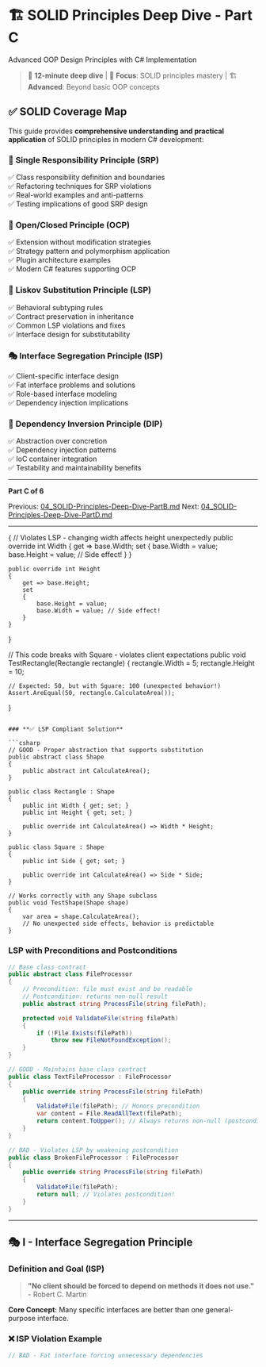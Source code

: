 # 🏗️ SOLID Principles Deep Dive - Part C

Advanced OOP Design Principles with C# Implementation

> 📖 **12-minute deep dive** | 🎯 **Focus**: SOLID principles mastery | 🏗️ **Advanced**: Beyond basic OOP concepts

## ✅ **SOLID Coverage Map**

This guide provides **comprehensive understanding and practical application** of SOLID principles in modern C# development:

### 🎯 **Single Responsibility Principle (SRP)**

✅ Class responsibility definition and boundaries  
✅ Refactoring techniques for SRP violations  
✅ Real-world examples and anti-patterns  
✅ Testing implications of good SRP design

### 🔐 **Open/Closed Principle (OCP)**

✅ Extension without modification strategies  
✅ Strategy pattern and polymorphism application  
✅ Plugin architecture examples  
✅ Modern C# features supporting OCP

### 🔄 **Liskov Substitution Principle (LSP)**

✅ Behavioral subtyping rules  
✅ Contract preservation in inheritance  
✅ Common LSP violations and fixes  
✅ Interface design for substitutability

### 🎭 **Interface Segregation Principle (ISP)**

✅ Client-specific interface design  
✅ Fat interface problems and solutions  
✅ Role-based interface modeling  
✅ Dependency injection implications

### 🔗 **Dependency Inversion Principle (DIP)**

✅ Abstraction over concretion  
✅ Dependency injection patterns  
✅ IoC container integration  
✅ Testability and maintainability benefits

---

**Part C of 6**

Previous: [04_SOLID-Principles-Deep-Dive-PartB.md](04_SOLID-Principles-Deep-Dive-PartB.md)
Next: [04_SOLID-Principles-Deep-Dive-PartD.md](04_SOLID-Principles-Deep-Dive-PartD.md)

---

{
    // Violates LSP - changing width affects height unexpectedly
    public override int Width
    {
        get => base.Width;
        set
        {
            base.Width = value;
            base.Height = value; // Side effect!
        }
    }

    public override int Height
    {
        get => base.Height;
        set
        {
            base.Height = value;
            base.Width = value; // Side effect!
        }
    }
}

// This code breaks with Square - violates client expectations
public void TestRectangle(Rectangle rectangle)
{
    rectangle.Width = 5;
    rectangle.Height = 10;

    // Expected: 50, but with Square: 100 (unexpected behavior!)
    Assert.AreEqual(50, rectangle.CalculateArea());
}

```

### **✅ LSP Compliant Solution**

```csharp
// GOOD - Proper abstraction that supports substitution
public abstract class Shape
{
    public abstract int CalculateArea();
}

public class Rectangle : Shape
{
    public int Width { get; set; }
    public int Height { get; set; }

    public override int CalculateArea() => Width * Height;
}

public class Square : Shape
{
    public int Side { get; set; }

    public override int CalculateArea() => Side * Side;
}

// Works correctly with any Shape subclass
public void TestShape(Shape shape)
{
    var area = shape.CalculateArea();
    // No unexpected side effects, behavior is predictable
}
```

### **LSP with Preconditions and Postconditions**

```csharp
// Base class contract
public abstract class FileProcessor
{
    // Precondition: file must exist and be readable
    // Postcondition: returns non-null result
    public abstract string ProcessFile(string filePath);

    protected void ValidateFile(string filePath)
    {
        if (!File.Exists(filePath))
            throw new FileNotFoundException();
    }
}

// GOOD - Maintains base class contract
public class TextFileProcessor : FileProcessor
{
    public override string ProcessFile(string filePath)
    {
        ValidateFile(filePath); // Honors precondition
        var content = File.ReadAllText(filePath);
        return content.ToUpper(); // Always returns non-null (postcondition)
    }
}

// BAD - Violates LSP by weakening postcondition
public class BrokenFileProcessor : FileProcessor
{
    public override string ProcessFile(string filePath)
    {
        ValidateFile(filePath);
        return null; // Violates postcondition!
    }
}
```

---

## 🎭 I - Interface Segregation Principle

### Definition and Goal (ISP)

> **"No client should be forced to depend on methods it does not use."** - Robert C. Martin

**Core Concept**: Many specific interfaces are better than one general-purpose interface.

### **❌ ISP Violation Example**

```csharp
// BAD - Fat interface forcing unnecessary dependencies


